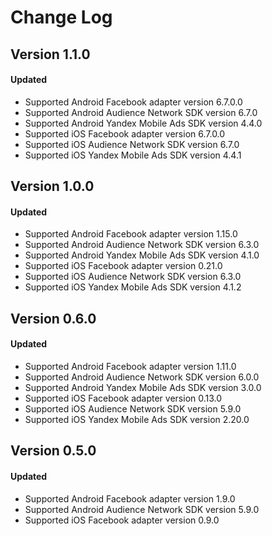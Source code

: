 # Change Log

## Version 1.1.0

#### Updated
* Supported Android Facebook adapter version 6.7.0.0
* Supported Android Audience Network SDK version 6.7.0
* Supported Android Yandex Mobile Ads SDK version 4.4.0
* Supported iOS Facebook adapter version 6.7.0.0
* Supported iOS Audience Network SDK version 6.7.0
* Supported iOS Yandex Mobile Ads SDK version 4.4.1

## Version 1.0.0

#### Updated
* Supported Android Facebook adapter version 1.15.0
* Supported Android Audience Network SDK version 6.3.0
* Supported Android Yandex Mobile Ads SDK version 4.1.0
* Supported iOS Facebook adapter version 0.21.0
* Supported iOS Audience Network SDK version 6.3.0
* Supported iOS Yandex Mobile Ads SDK version 4.1.2

## Version 0.6.0

#### Updated
* Supported Android Facebook adapter version 1.11.0
* Supported Android Audience Network SDK version 6.0.0
* Supported Android Yandex Mobile Ads SDK version 3.0.0
* Supported iOS Facebook adapter version 0.13.0
* Supported iOS Audience Network SDK version 5.9.0
* Supported iOS Yandex Mobile Ads SDK version 2.20.0

## Version 0.5.0

#### Updated
* Supported Android Facebook adapter version 1.9.0
* Supported Android Audience Network SDK version 5.9.0
* Supported iOS Facebook adapter version 0.9.0
